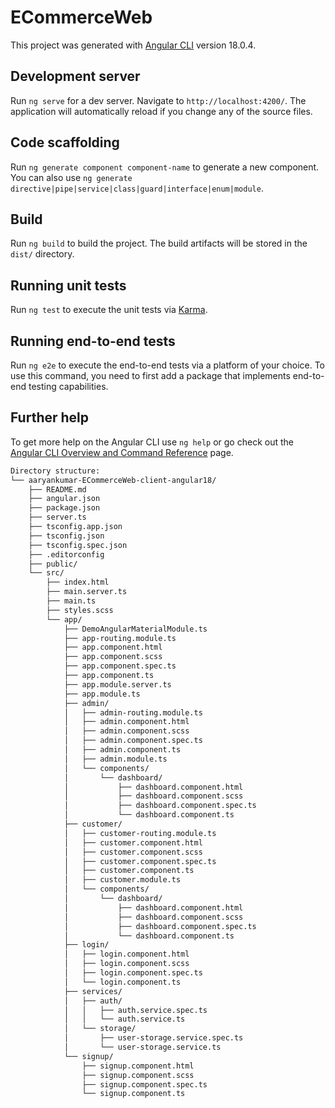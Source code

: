 # ECommerceWeb

This project was generated with [Angular CLI](https://github.com/angular/angular-cli) version 18.0.4.

## Development server

Run `ng serve` for a dev server. Navigate to `http://localhost:4200/`. The application will automatically reload if you change any of the source files.

## Code scaffolding

Run `ng generate component component-name` to generate a new component. You can also use `ng generate directive|pipe|service|class|guard|interface|enum|module`.

## Build

Run `ng build` to build the project. The build artifacts will be stored in the `dist/` directory.

## Running unit tests

Run `ng test` to execute the unit tests via [Karma](https://karma-runner.github.io).

## Running end-to-end tests

Run `ng e2e` to execute the end-to-end tests via a platform of your choice. To use this command, you need to first add a package that implements end-to-end testing capabilities.

## Further help

To get more help on the Angular CLI use `ng help` or go check out the [Angular CLI Overview and Command Reference](https://angular.dev/tools/cli) page.


```bash
Directory structure:
└── aaryankumar-ECommerceWeb-client-angular18/
    ├── README.md
    ├── angular.json
    ├── package.json
    ├── server.ts
    ├── tsconfig.app.json
    ├── tsconfig.json
    ├── tsconfig.spec.json
    ├── .editorconfig
    ├── public/
    └── src/
        ├── index.html
        ├── main.server.ts
        ├── main.ts
        ├── styles.scss
        └── app/
            ├── DemoAngularMaterialModule.ts
            ├── app-routing.module.ts
            ├── app.component.html
            ├── app.component.scss
            ├── app.component.spec.ts
            ├── app.component.ts
            ├── app.module.server.ts
            ├── app.module.ts
            ├── admin/
            │   ├── admin-routing.module.ts
            │   ├── admin.component.html
            │   ├── admin.component.scss
            │   ├── admin.component.spec.ts
            │   ├── admin.component.ts
            │   ├── admin.module.ts
            │   └── components/
            │       └── dashboard/
            │           ├── dashboard.component.html
            │           ├── dashboard.component.scss
            │           ├── dashboard.component.spec.ts
            │           └── dashboard.component.ts
            ├── customer/
            │   ├── customer-routing.module.ts
            │   ├── customer.component.html
            │   ├── customer.component.scss
            │   ├── customer.component.spec.ts
            │   ├── customer.component.ts
            │   ├── customer.module.ts
            │   └── components/
            │       └── dashboard/
            │           ├── dashboard.component.html
            │           ├── dashboard.component.scss
            │           ├── dashboard.component.spec.ts
            │           └── dashboard.component.ts
            ├── login/
            │   ├── login.component.html
            │   ├── login.component.scss
            │   ├── login.component.spec.ts
            │   └── login.component.ts
            ├── services/
            │   ├── auth/
            │   │   ├── auth.service.spec.ts
            │   │   └── auth.service.ts
            │   └── storage/
            │       ├── user-storage.service.spec.ts
            │       └── user-storage.service.ts
            └── signup/
                ├── signup.component.html
                ├── signup.component.scss
                ├── signup.component.spec.ts
                └── signup.component.ts
```

